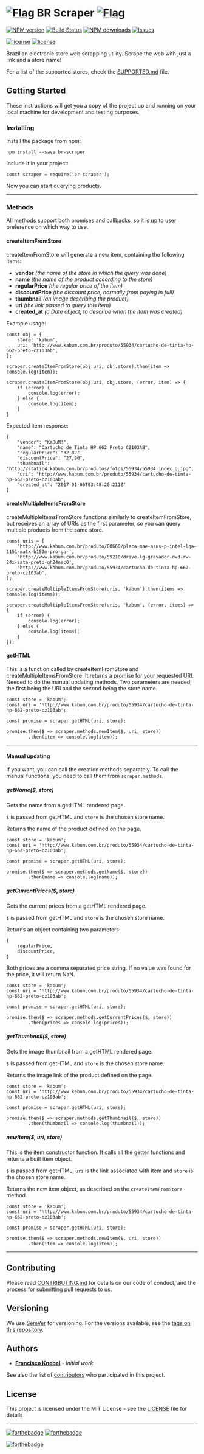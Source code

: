 # [![Flag](public/img/icons/brazil.gif)]() BR Scraper [![Flag](public/img/icons/brazil.gif)]()

[![NPM version](https://badge.fury.io/js/br-scraper.svg)](https://www.npmjs.com/package/br-scraper)
[![Build Status](https://travis-ci.org/FranciscoKnebel/br-scraper.svg?branch=master)](https://travis-ci.org/FranciscoKnebel/br-scraper)
[![NPM downloads](https://img.shields.io/npm/dt/br-scraper.svg?style=flat-square)](https://www.npmjs.com/package/br-scraper)
[![Issues](https://img.shields.io/github/issues-raw/FranciscoKnebel/br-scraper.svg?style=flat-square)](https://github.com/FranciscoKnebel/br-scraper/issues)

[![license](https://img.shields.io/badge/GitHub-Repository-green.svg?style=flat-square)](https://github.com/FranciscoKnebel/br-scraper/)
[![license](https://img.shields.io/github/license/FranciscoKnebel/br-scraper.svg?style=flat-square)](https://github.com/FranciscoKnebel/br-scraper/blob/master/LICENSE)

Brazilian electronic store web scrapping utility. Scrape the web with just a link and a store name!

For a list of the supported stores, check the [SUPPORTED.md](SUPPORTED.md) file.

## Getting Started

These instructions will get you a copy of the project up and running on your local machine for development and testing purposes.

### Installing

Install the package from npm:
```
npm install --save br-scraper
```

Include it in your project:

```
const scraper = require('br-scraper');
```

Now you can start querying products.

---

### Methods

All methods support both promises and callbacks, so it is up to user preference on which way to use.

#### createItemFromStore

createItemFromStore will generate a new item, containing the following items:

-	**vendor** *(the name of the store in which the query was done)*
-	**name** *(the name of the product according to the store)*
-	**regularPrice** *(the regular price of the item)*
-	**discountPrice** *(the discount price, normally from paying in full)*
-	**thumbnail** *(an image describing the product)*
-	**uri** *(the link passed to query this item)*
-	**created_at** *(a Date object, to describe when the item was created)*

Example usage:
```
const obj = {
	store: 'kabum',
	uri: 'http://www.kabum.com.br/produto/55934/cartucho-de-tinta-hp-662-preto-cz103ab',
};

scraper.createItemFromStore(obj.uri, obj.store).then(item => console.log(item));

scraper.createItemFromStore(obj.uri, obj.store, (error, item) => {
	if (error) {
		console.log(error);
	} else {
		console.log(item);
	}
}

```

Expected item response:
```
{
	"vendor": "KaBuM!",
	"name": "Cartucho de Tinta HP 662 Preto CZ103AB",
	"regularPrice": "32,82",
	"discountPrice": "27,90",
	"thumbnail": "http://static4.kabum.com.br/produtos/fotos/55934/55934_index_g.jpg",
	"uri": "http://www.kabum.com.br/produto/55934/cartucho-de-tinta-hp-662-preto-cz103ab",
	"created_at": "2017-01-06T03:48:20.211Z"
}
```

#### createMultipleItemsFromStore

createMultipleItemsFromStore functions similarly to createItemFromStore, but receives an array of URIs as the first parameter, so you can query multiple products from the same store.

```
const uris = [
	'http://www.kabum.com.br/produto/80660/placa-mae-asus-p-intel-lga-1151-matx-b150m-pro-ga-',
	'http://www.kabum.com.br/produto/59210/drive-lg-gravador-dvd-rw-24x-sata-preto-gh24nsc0',
	'http://www.kabum.com.br/produto/55934/cartucho-de-tinta-hp-662-preto-cz103ab',
];

scraper.createMultipleItemsFromStore(uris, 'kabum').then(items => console.log(items));

scraper.createMultipleItemsFromStore(uris, 'kabum', (error, items) => {
	if (error) {
		console.log(error);
	} else {
		console.log(items);
	}
});
```

#### getHTML
This is a function called by createItemFromStore and createMultipleItemsFromStore.
It returns a promise for your requested URI. Needed to do the manual updating methods.
Two parameters are needed, the first being the URI and the second being the store name.

```
const store = 'kabum';
const uri = 'http://www.kabum.com.br/produto/55934/cartucho-de-tinta-hp-662-preto-cz103ab';

const promise = scraper.getHTML(uri, store);

promise.then($ => scraper.methods.newItem($, uri, store))
		.then(item => console.log(item));

```

---

#### Manual updating
If you want, you can call the creation methods separately.
To call the manual functions, you need to call them from `scraper.methods`.

##### getName($, store)

Gets the name from a getHTML rendered page.

`$` is passed from getHTML and `store` is the chosen store name.

Returns the name of the product defined on the page.

```
const store = 'kabum';
const uri = 'http://www.kabum.com.br/produto/55934/cartucho-de-tinta-hp-662-preto-cz103ab';

const promise = scraper.getHTML(uri, store);

promise.then($ => scraper.methods.getName($, store))
		.then(name => console.log(name));

```

##### getCurrentPrices($, store)
Gets the current prices from a getHTML rendered page.

`$` is passed from getHTML and `store` is the chosen store name.

Returns an object containing two parameters:
```
{
	regularPrice,
	discountPrice,
}
```
Both prices are a comma separated price string.
If no value was found for the price, it will return NaN.

```
const store = 'kabum';
const uri = 'http://www.kabum.com.br/produto/55934/cartucho-de-tinta-hp-662-preto-cz103ab';

const promise = scraper.getHTML(uri, store);

promise.then($ => scraper.methods.getCurrentPrices($, store))
		.then(prices => console.log(prices));

```

##### getThumbnail($, store)

Gets the image thumbnail from a getHTML rendered page.

`$` is passed from getHTML and `store` is the chosen store name.

Returns the image link of the product defined on the page.

```
const store = 'kabum';
const uri = 'http://www.kabum.com.br/produto/55934/cartucho-de-tinta-hp-662-preto-cz103ab';

const promise = scraper.getHTML(uri, store);

promise.then($ => scraper.methods.getThumbnail($, store))
		.then(thumbnail => console.log(thumbnail));

```

##### newItem($, uri, store)

This is the item constructor function. It calls all the getter functions and returns a built item object.

`$` is passed from getHTML, `uri` is the link associated with item and `store` is the chosen store name.

Returns the new item object, as described on the `createItemFromStore` method.

```
const store = 'kabum';
const uri = 'http://www.kabum.com.br/produto/55934/cartucho-de-tinta-hp-662-preto-cz103ab';

const promise = scraper.getHTML(uri, store);

promise.then($ => scraper.methods.newItem($, uri, store))
		.then(item => console.log(item));

```

---
## Contributing

Please read [CONTRIBUTING.md](CONTRIBUTING.md) for details on our code of conduct, and the process for submitting pull requests to us.

## Versioning

We use [SemVer](http://semver.org/) for versioning. For the versions available, see the [tags on this repository](https://github.com/FranciscoKnebel/br-scraper/tags).

## Authors

* [**Francisco Knebel**](https://github.com/FranciscoKnebel) - *Initial work*

See also the list of [contributors](https://github.com/FranciscoKnebel/br-scraper/contributors) who participated in this project.

## License

This project is licensed under the MIT License - see the [LICENSE](LICENSE) file for details

---
[![forthebadge](http://forthebadge.com/images/badges/gluten-free.svg)](http://forthebadge.com)
[![forthebadge](http://forthebadge.com/images/badges/uses-js.svg)](http://forthebadge.com)

[![forthebadge](http://forthebadge.com/images/badges/powered-by-electricity.svg)](http://forthebadge.com)
